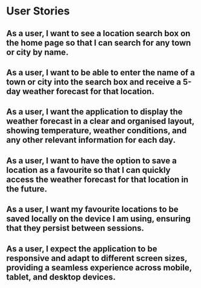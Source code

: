 # User Stories

## As a user, I want to see a location search box on the home page so that I can search for any town or city by name.

## As a user, I want to be able to enter the name of a town or city into the search box and receive a 5-day weather forecast for that location.

## As a user, I want the application to display the weather forecast in a clear and organised layout, showing temperature, weather conditions, and any other relevant information for each day.

## As a user, I want to have the option to save a location as a favourite so that I can quickly access the weather forecast for that location in the future.

## As a user, I want my favourite locations to be saved locally on the device I am using, ensuring that they persist between sessions.

## As a user, I expect the application to be responsive and adapt to different screen sizes, providing a seamless experience across mobile, tablet, and desktop devices.
